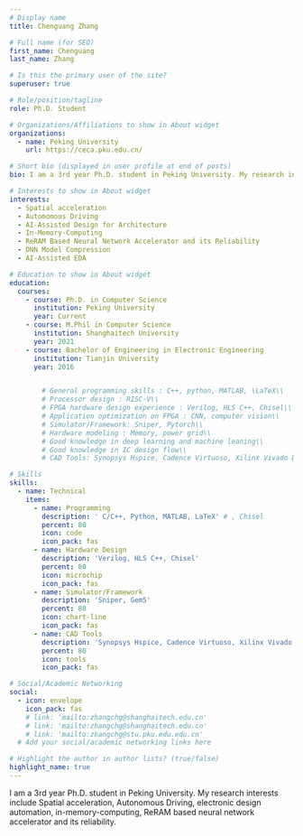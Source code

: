 ```yaml
---
# Display name
title: Chenguang Zhang

# Full name (for SEO)
first_name: Chenguang 
last_name: Zhang

# Is this the primary user of the site?
superuser: true

# Role/position/tagline
role: Ph.D. Student

# Organizations/Affiliations to show in About widget
organizations:
  - name: Peking University
    url: https://ceca.pku.edu.cn/

# Short bio (displayed in user profile at end of posts)
bio: I am a 3rd year Ph.D. student in Peking University. My research interests include Spatial acceleration, Autonomous Driving, electronic design automation, in-memory-computing, ReRAM based neural network accelerator and its reliability.

# Interests to show in About widget
interests:
  - Spatial acceleration
  - Automomous Driving
  - AI-Assisted Design for Architecture
  - In-Memory-Computing
  - ReRAM Based Neural Network Accelerator and its Reliability
  - DNN Model Compression
  - AI-Assisted EDA

# Education to show in About widget
education:
  courses:
    - course: Ph.D. in Computer Science
      institution: Peking University
      year: Current
    - course: M.Phil in Computer Science
      institution: Shanghaitech University
      year: 2021
    - course: Bachelor of Engineering in Electronic Engineering
      institution: Tianjin University
      year: 2016


        # General programming skills : C++, python, MATLAB, \LaTeX\\
        # Processor design : RISC-V\\
        # FPGA hardware design experience : Verilog, HLS C++, Chisel\\
        # Application optimization on FPGA : CNN, computer vision\\
        # Simulator/Framework: Sniper, Pytorch\\
        # Hardware modeling : Memory, power grid\\
        # Good knowledge in deep learning and machine leaning\\
        # Good knowledge in IC design flow\\
        # CAD Tools: Synopsys Hspice, Cadence Virtuoso, Xilinx Vivado Design Suite, Intel/Altera Quartus Prime, Mentor ModelSim, Synopsys Design Compiler

# Skills
skills:
  - name: Technical
    items:
      - name: Programming
        description: ' C/C++, Python, MATLAB, LaTeX' # , Chisel
        percent: 80
        icon: code
        icon_pack: fas
      - name: Hardware Design
        description: 'Verilog, HLS C++, Chisel'
        percent: 80
        icon: microchip
        icon_pack: fas
      - name: Simulator/Framework
        description: 'Sniper, Gem5'
        percent: 80
        icon: chart-line
        icon_pack: fas
      - name: CAD Tools
        description: 'Synopsys Hspice, Cadence Virtuoso, Xilinx Vivado Design Suite, Intel/Altera Quartus Prime, Mentor ModelSim, Synopsys Design Compiler'
        percent: 80
        icon: tools
        icon_pack: fas

# Social/Academic Networking
social:
  - icon: envelope
    icon_pack: fas
    # link: 'mailto:zhangchg@shanghaitech.edu.cn'
    # link: 'mailto:zhangchg@shanghaitech.edu.cn'
    # link: 'mailto:zhangchg@stu.pku.edu.edu.cn'
  # Add your social/academic networking links here

# Highlight the author in author lists? (true/false)
highlight_name: true
---
```


I am a 3rd year Ph.D. student in Peking University. My research interests include Spatial acceleration, Autonomous Driving, electronic design automation, in-memory-computing, ReRAM based neural network accelerator and its reliability.
